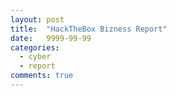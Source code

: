 ```yaml
---
layout: post
title:  "HackTheBox Bizness Report"
date:   9999-99-99
categories:
  - cyber
  - report
comments: true
---
```

